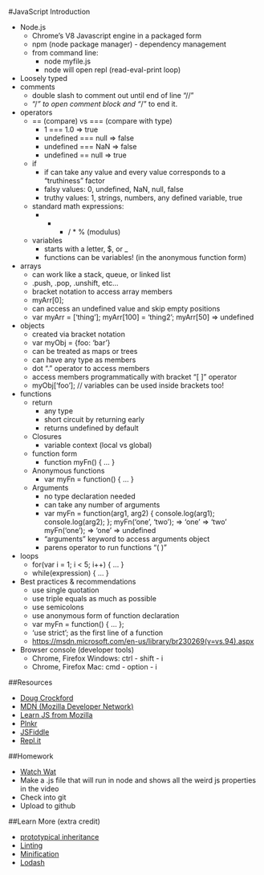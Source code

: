 #JavaScript Introduction

- Node.js
  - Chrome’s V8 Javascript engine in a packaged form
  - npm (node package manager) - dependency management
  - from command line:
    - node myfile.js
    - node will open repl (read-eval-print loop)
- Loosely typed
- comments
  - double slash to comment out until end of line “//”
  - “/*” to open comment block and “*/” to end it.
- operators
  - == (compare) vs === (compare with type)
    - 1 === 1.0 => true
    - undefined === null => false
    - undefined === NaN => false
    - undefined == null => true
  - if
    - if can take any value and every value corresponds to a “truthiness” factor
    - falsy values: 0, undefined, NaN, null, false
    - truthy values: 1, strings, numbers, any defined variable, true
  - standard math expressions:
    - + - / * % (modulus)
  - variables
    - starts with a letter, $, or _
    - functions can be variables! (in the anonymous function form)
- arrays
  - can work like a stack, queue, or linked list
  - .push, .pop, .unshift, etc…
  - bracket notation to access array members
  - myArr[0];
  - can access an undefined value and skip empty positions
  - var myArr = [‘thing’]; myArr[100] = ‘thing2’; myArr[50] => undefined
- objects
  - created via bracket notation
  - var myObj = {foo: ‘bar’}
  - can be treated as maps or trees
  - can have any type as members
  - dot “.” operator to access members
  - access members programmatically with bracket “[ ]” operator
  - myObj[‘foo’]; // variables can be used inside brackets too!
- functions
  - return
    - any type
    - short circuit by returning early
    - returns undefined by default
  - Closures
    - variable context (local vs global)
  - function form
    - function myFn() { … }
  - Anonymous functions
    - var myFn = function() { … }
  - Arguments
    - no type declaration needed
    - can take any number of arguments
    -   var myFn = function(arg1, arg2) {
             console.log(arg1);
             console.log(arg2);
        };
        myFn(‘one’, ‘two’);
        => ‘one’
        => ‘two’
        myFn(‘one’);
        => ‘one’
        => undefined
    - “arguments” keyword to access arguments object
    - parens operator to run functions “( )”
- loops
  - for(var i = 1; i < 5; i++) { … }
  - while(expression) { … }
- Best practices & recommendations
  - use single quotation
  - use triple equals as much as possible
  - use semicolons
  - use anonymous form of function declaration
  - var myFn = function() { … };
  - ‘use strict’; as the first line of a function
  - https://msdn.microsoft.com/en-us/library/br230269(v=vs.94).aspx
- Browser console (developer tools)
  - Chrome, Firefox Windows: ctrl - shift - i 
  - Chrome, Firefox Mac: cmd - option - i

##Resources
- [Doug Crockford](http://javascript.crockford.com/code.html)
- [MDN (Mozilla Developer Network)](https://developer.mozilla.org/en-US/)
- [Learn JS from Mozilla](https://developer.mozilla.org/en-US/Learn/JavaScript)
- [Plnkr](plnkr.co)
- [JSFiddle](jsfiddle.net)
- [Repl.it](https://repl.it/languages/nodejs)

##Homework
- [Watch Wat](https://www.youtube.com/watch?v=20BySC_6HyY)
- Make a .js file that will run in node and shows all the weird js properties in the video
- Check into git
- Upload to github

##Learn More (extra credit)
- [prototypical inheritance](https://developer.mozilla.org/en-US/docs/Web/JavaScript/Inheritance_and_the_prototype_chain)
- [Linting](http://jshint.com/)
- [Minification](https://github.com/mishoo/UglifyJS)
- [Lodash](https://lodash.com/ )



